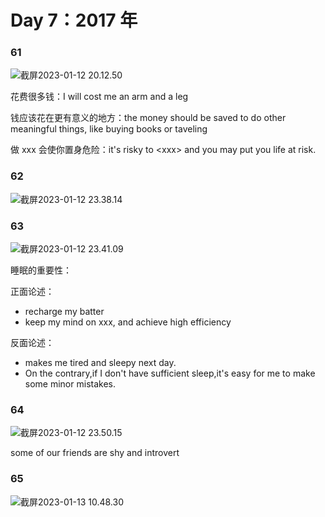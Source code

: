 # Day 7：2017 年

### 61

![截屏2023-01-12 20.12.50](https://xingqiu-tuchuang-1256524210.cos.ap-shanghai.myqcloud.com/3978/%E6%88%AA%E5%B1%8F2023-01-12%2020.12.50.png)

花费很多钱：I will cost me an arm and a leg

钱应该花在更有意义的地方：the money should be saved to do other meaningful things, like buying books or taveling

做 xxx 会使你置身危险：it's risky to \<xxx\> and you may put you life at risk.

### 62

![截屏2023-01-12 23.38.14](https://xingqiu-tuchuang-1256524210.cos.ap-shanghai.myqcloud.com/3978/%E6%88%AA%E5%B1%8F2023-01-12%2023.38.14.png)

### 63

![截屏2023-01-12 23.41.09](https://xingqiu-tuchuang-1256524210.cos.ap-shanghai.myqcloud.com/3978/%E6%88%AA%E5%B1%8F2023-01-12%2023.41.09.png)

睡眠的重要性：

正面论述：

- recharge my batter
- keep my mind on xxx, and achieve high efficiency

反面论述：

- makes me tired and sleepy next day.
- On the contrary,if I don't have sufficient sleep,it's easy for me to make some minor mistakes.

### 64

![截屏2023-01-12 23.50.15](https://xingqiu-tuchuang-1256524210.cos.ap-shanghai.myqcloud.com/3978/%E6%88%AA%E5%B1%8F2023-01-12%2023.50.15.png)

some of our friends are shy and introvert

### 65

![截屏2023-01-13 10.48.30](https://xingqiu-tuchuang-1256524210.cos.ap-shanghai.myqcloud.com/3978/%E6%88%AA%E5%B1%8F2023-01-13%2010.48.30.png)
